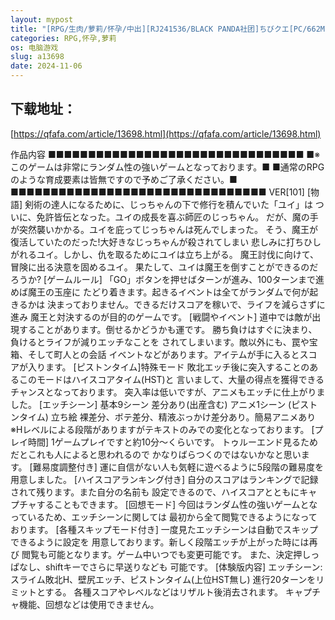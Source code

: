 ```yaml
---
layout: mypost
title: "[RPG/生肉/萝莉/怀孕/中出][RJ241536/BLACK PANDA社团]ちびクエ[PC/662M]"
categories: RPG,怀孕,萝莉
os: 电脑游戏
slug: a13698
date: 2024-11-06
---
```


## 下载地址：

[https://qfafa.com/article/13698.html](https://qfafa.com/article/13698.html)

作品内容
■■■■■■■■■■■■■■■■■■■■■■■■■■■■■■■■
■※このゲームは非常にランダム性の強いゲームとなっております。■
■通常のRPGのような育成要素は皆無ですので予めご了承ください。■
■■■■■■■■■■■■■■■■■■■■■■■■■■■■■■■■
VER\[101\]
\[物語\]
剣術の達人になるために、じっちゃんの下で修行を積んでいた「ユイ」は
ついに、免許皆伝となった。ユイの成長を喜ぶ師匠のじっちゃん。
だが、魔の手が突然襲いかかる。ユイを庇ってじっちゃんは死んでしまった。
そう、魔王が復活していたのだった!大好きなじっちゃんが殺されてしまい
悲しみに打ちひしがれるユイ。しかし、仇を取るためにユイは立ち上がる。
魔王討伐に向けて、冒険に出る決意を固めるユイ。
果たして、ユイは魔王を倒すことができるのだろうか?
\[ゲームルール\]
「GO」ボタンを押せばターンが進み、100ターンまで進めば魔王の玉座に
たどり着きます。起きるイベントは全てがランダムで何が起きるかは
決まっておりません。できるだけスコアを稼いで、ライフを減らさずに進み
魔王と対決するのが目的のゲームです。
\[戦闘やイベント\]
道中では敵が出現することがあります。倒せるかどうかも運です。
勝ち負けはすぐに決まり、負けるとライフが減りエッチなことを
されてしまいます。敵以外にも、罠や宝箱、そして町人との会話
イベントなどがあります。アイテムが手に入るとスコアが入ります。
\[ピストンタイム\]特殊モード
敗北エッチ後に突入することのあるこのモードはハイスコアタイム(HST)と
言いまして、大量の得点を獲得できるチャンスとなっております。
突入率は低いですが、アニメもエッチに仕上がりました。
\[エッチシーン\]
基本9シーン 差分あり(出産含む)
アニメ1シーン (ピストンタイム)
立ち絵 裸差分、ボテ差分、精液ぶっかけ差分あり。簡易アニメあり
※Hレベルによる段階がありますがテキストのみでの変化となっております。
\[プレイ時間\]
1ゲームプレイですと約10分～くらいです。
トゥルーエンド見るためだとこれも人によると思われるので
かなりばらつくのではないかなと思います。
\[難易度調整付き\]
運に自信がない人も気軽に遊べるように5段階の難易度を用意しました。
\[ハイスコアランキング付き\]
自分のスコアはランキングで記録されて残ります。また自分の名前も
設定できるので、ハイスコアとともにキャプチャすることもできます。
\[回想モード\]
今回はランダム性の強いゲームとなっているため、エッチシーンに関しては
最初から全て閲覧できるようになっております。
\[各種スキップモード付き\]
一度見たエッチシーンは自動でスキップできるように設定を
用意しております。新しく段階エッチが上がった時には再び
閲覧も可能となります。ゲーム中いつでも変更可能です。
また、決定押しっぱなし、shiftキーでさらに早送りなども
可能です。
\[体験版内容\]
エッチシーン:スライム敗北H、壁尻エッチ、ピストンタイム(上位HST無し)
進行20ターンをリミットとする。
各種スコアやレベルなどはリザルト後消去されます。
キャプチャ機能、回想などは使用できません。